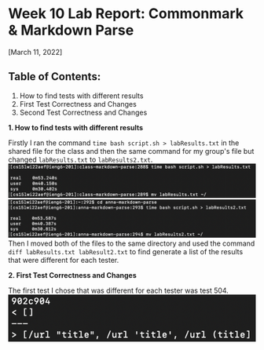 # Week 10 Lab Report: Commonmark & Markdown Parse
[March 11, 2022]

## Table of Contents:
1. How to find tests with different results
2. First Test Correctness and Changes
3. Second Test Correctness and Changes

**1. How to find tests with different results**

Firstly I ran the command `time bash script.sh > labResults.txt` in the shared file for the class and then the same command for my group's file but changed `labResults.txt` to `labResults2.txt`.
![Image](Images5/classResults.png)
![Image](Images5/groupResults.png)
Then I moved both of the files to the same directory and used the command `diff labResults.txt labResult2.txt` to find generate a list of the results that were different for each tester.

**2. First Test Correctness and Changes**

The first test I chose that was different for each tester was test 504.
![Image](Images5/test504.png)

